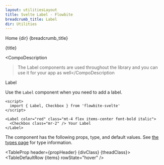 ```yaml
---
layout: utilitiesLayout
title: Svelte Label - Flowbite
breadcrumb_title: Label
dir: Utilities
---
```


<script>
  import {
    Htwo,
    ExampleDiv,
    GitHubSource,
    CompoDescription,
    TableProp,
    TableDefaultRow
  } from '../utils';
  import { Breadcrumb, BreadcrumbItem, Heading, A } from '$lib';

  import componentProps from '../props/Label.json';
  // Props table
  let items = componentProps.props;
  let propHeader = ['Name', 'Type', 'Default'];
  let divClass = 'w-full relative overflow-x-auto shadow-md sm:rounded-lg py-4';
  let theadClass = 'text-xs text-gray-700 uppercase bg-gray-50 dark:bg-gray-700 dark:text-white';
</script>

<Breadcrumb class="pb-8">
  <BreadcrumbItem href="/" home >Home</BreadcrumbItem>
  <BreadcrumbItem>{dir}</BreadcrumbItem>
  <BreadcrumbItem>{breadcrumb_title}</BreadcrumbItem>
</Breadcrumb>

<Heading class="mb-2" tag="h1" customSize="text-3xl">{title}</Heading>

<CompoDescription
  >The Label components are used throughout the library and you can use it for your app as well</CompoDescription
>

<ExampleDiv>
  <GitHubSource href="forms/Label.svelte">Label</GitHubSource>
</ExampleDiv>

<Htwo label="Label" />

Use the `Label` component when you need to add a label.

```svelte example
<script>
  import { Label, Checkbox } from 'flowbite-svelte'
</script>

<Label color="red" class="mt-4 flex items-center font-bold italic">
  <Checkbox class="mr-2" /> Your Label
</Label>
```

<Htwo label="Props" />

The component has the following props, type, and default values. 
See <A class="hover:underline" href="/pages/types">the types page</A>
for type information.

<TableProp header={propHeader} {divClass} {theadClass}>
  <TableDefaultRow {items} rowState="hover" />
</TableProp>
